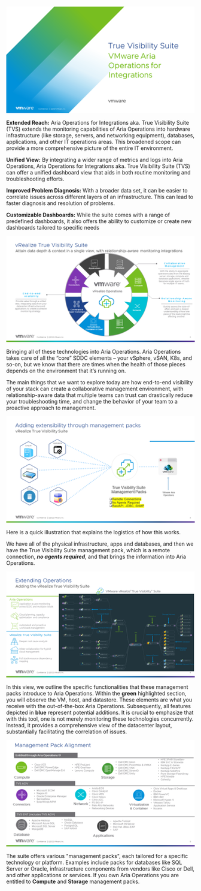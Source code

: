 ![Slide1](./assets/Slide1.PNG)

**Extended Reach:** Aria Operations for Integrations aka. True Visibility Suite (TVS) extends the monitoring capabilities of Aria Operations into hardware infrastructure (like storage, servers, and networking equipment), databases, applications, and other IT operations areas. This broadened scope can provide a more comprehensive picture of the entire IT environment.

**Unified View:** By integrating a wider range of metrics and logs into Aria Operations, Aria Operations for Integrations aka. True Visibility Suite (TVS) can offer a unified dashboard view that aids in both routine monitoring and troubleshooting efforts.

**Improved Problem Diagnosis:** With a broader data set, it can be easier to correlate issues across different layers of an infrastructure. This can lead to faster diagnosis and resolution of problems.

**Customizable Dashboards:** While the suite comes with a range of predefined dashboards, it also offers the ability to customize or create new dashboards tailored to specific needs

![Slide2](./assets/Slide2.PNG)

Bringing all of these technologies into Aria Operations. Aria Operations takes care of all the “core” SDDC elements – your vSphere, vSAN, K8s, and so-on, but we know that there are times when the health of those pieces depends on the environment that it’s running on.

The main things that we want to explore today are how end-to-end visibility of your stack can create a collaborative management environment, with relationship-aware data that multiple teams can trust can drastically reduce your troubleshooting time, and change the behavior of your team to a proactive approach to management.

![Slide3](./assets/Slide3.PNG)

Here is a quick illustration that explains the logistics of how this works. 

We have all of the physical infrastructure, apps and databases, and then we have the True Visibility Suite management pack, which is a remote connection, ***no agents required***, and that brings the information into Aria Operations. 

![Slide4](./assets/Slide4.PNG)

In this view, we outline the specific functionalities that these management packs introduce to Aria Operations. Within the **green** highlighted section, you will observe the VM, host, and datastore. These elements are what you receive with the out-of-the-box Aria Operations. Subsequently, all features depicted in **blue** represent potential additions. It is crucial to emphasize that with this tool, one is not merely monitoring these technologies concurrently. Instead, it provides a comprehensive view of the datacenter layout, substantially facilitating the correlation of issues.

![Slide5](./assets/Slide5.PNG)

The suite offers various "management packs", each tailored for a specific technology or platform. Examples include packs for databases like SQL Server or Oracle, infrastructure components from vendors like Cisco or Dell, and other applications or services. If you own Aria Operations you are entitled to **Compute** and **Storage** management packs.
